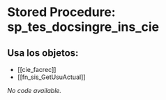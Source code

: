 # Stored Procedure: sp_tes_docsingre_ins_cie

## Usa los objetos:
- [[cie_facrec]]
- [[fn_sis_GetUsuActual]]

*No code available.*
